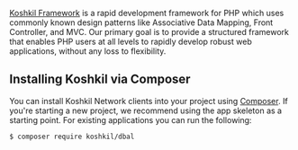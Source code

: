 [Koshkil Framework](https://koshkil.danielmarjos.com) is a rapid development framework for PHP which
uses commonly known design patterns like Associative Data
Mapping, Front Controller, and MVC.  Our primary goal is to provide a structured
framework that enables PHP users at all levels to rapidly develop robust web
applications, without any loss to flexibility.

## Installing Koshkil via Composer

You can install Koshkil Network clients into your project using
[Composer](https://getcomposer.org).  If you're starting a new project, we
recommend using the app skeleton as a starting point. 
For existing applications you can run the following:

``` bash
$ composer require koshkil/dbal
```
